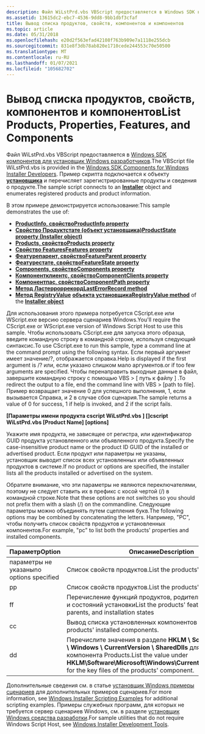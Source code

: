 ```yaml
---
description: Файл WiLstPrd.vbs VBScript предоставляется в Windows SDK компонентов для установщик Windows разработчиков. Пример скрипта подключается к объекту установщика и перечисляет зарегистрированные продукты и сведения о продукте.
ms.assetid: 13615dc2-ebc7-4536-9dd8-9bb1dbf3cfaf
title: Вывод списка продуктов, свойств, компонентов и компонентов
ms.topic: article
ms.date: 05/31/2018
ms.openlocfilehash: e20d2f563efad42108f763b909e7a1118e255dcb
ms.sourcegitcommit: 831e8f3db78ab820e1710cede244553c70e50500
ms.translationtype: MT
ms.contentlocale: ru-RU
ms.lasthandoff: 01/07/2021
ms.locfileid: "105682702"
---
```

# <a name="list-products-properties-features-and-components"></a><span data-ttu-id="d0472-104">Вывод списка продуктов, свойств, компонентов и компонентов</span><span class="sxs-lookup"><span data-stu-id="d0472-104">List Products, Properties, Features, and Components</span></span>

<span data-ttu-id="d0472-105">Файл WiLstPrd.vbs VBScript предоставляется в [Windows SDK компонентов для установщик Windows разработчиков](platform-sdk-components-for-windows-installer-developers.md).</span><span class="sxs-lookup"><span data-stu-id="d0472-105">The VBScript file WiLstPrd.vbs is provided in the [Windows SDK Components for Windows Installer Developers](platform-sdk-components-for-windows-installer-developers.md).</span></span> <span data-ttu-id="d0472-106">Пример скрипта подключается к объекту [**установщика**](installer-object.md) и перечисляет зарегистрированные продукты и сведения о продукте.</span><span class="sxs-lookup"><span data-stu-id="d0472-106">The sample script connects to an [**Installer**](installer-object.md) object and enumerates registered products and product information.</span></span>

<span data-ttu-id="d0472-107">В этом примере демонстрируется использование:</span><span class="sxs-lookup"><span data-stu-id="d0472-107">This sample demonstrates the use of:</span></span>

-   [<span data-ttu-id="d0472-108">**ProductInfo, свойство**</span><span class="sxs-lookup"><span data-stu-id="d0472-108">**ProductInfo property**</span></span>](installer-productinfo.md)
-   [<span data-ttu-id="d0472-109">**Свойство Продуктстате (объект установщика)**</span><span class="sxs-lookup"><span data-stu-id="d0472-109">**ProductState property (Installer object)**</span></span>](installer-productstate-property.md)
-   [<span data-ttu-id="d0472-110">**Products, свойство**</span><span class="sxs-lookup"><span data-stu-id="d0472-110">**Products property**</span></span>](installer-products.md)
-   [<span data-ttu-id="d0472-111">**Свойство Features**</span><span class="sxs-lookup"><span data-stu-id="d0472-111">**Features property**</span></span>](installer-features.md)
-   [<span data-ttu-id="d0472-112">**Феатурепарент, свойство**</span><span class="sxs-lookup"><span data-stu-id="d0472-112">**FeatureParent property**</span></span>](installer-featureparent.md)
-   [<span data-ttu-id="d0472-113">**Феатурестате, свойство**</span><span class="sxs-lookup"><span data-stu-id="d0472-113">**FeatureState property**</span></span>](installer-featurestate.md)
-   [<span data-ttu-id="d0472-114">**Components, свойство**</span><span class="sxs-lookup"><span data-stu-id="d0472-114">**Components property**</span></span>](installer-components.md)
-   [<span data-ttu-id="d0472-115">**Компонентклиентс, свойство**</span><span class="sxs-lookup"><span data-stu-id="d0472-115">**ComponentClients property**</span></span>](installer-componentclients.md)
-   [<span data-ttu-id="d0472-116">**Компонентпас, свойство**</span><span class="sxs-lookup"><span data-stu-id="d0472-116">**ComponentPath property**</span></span>](installer-componentpath.md)
-   [<span data-ttu-id="d0472-117">**Метод Ластерроррекорд**</span><span class="sxs-lookup"><span data-stu-id="d0472-117">**LastErrorRecord method**</span></span>](installer-lasterrorrecord.md)
-   <span data-ttu-id="d0472-118">[**Метод RegistryValue**](installer-registryvalue.md) [ **объекта установщика**](installer-object.md)</span><span class="sxs-lookup"><span data-stu-id="d0472-118">[**RegistryValue method**](installer-registryvalue.md) of the [**Installer object**](installer-object.md)</span></span>

<span data-ttu-id="d0472-119">Для использования этого примера потребуется CScript.exe или WScript.exe версию сервера сценариев Windows.</span><span class="sxs-lookup"><span data-stu-id="d0472-119">You'll require the CScript.exe or WScript.exe version of Windows Script Host to use this sample.</span></span> <span data-ttu-id="d0472-120">Чтобы использовать CScript.exe для запуска этого образца, введите командную строку в командной строке, используя следующий синтаксис.</span><span class="sxs-lookup"><span data-stu-id="d0472-120">To use CScript.exe to run this sample, type a command line at the command prompt using the following syntax.</span></span> <span data-ttu-id="d0472-121">Если первый аргумент имеет значение/?, отображается справка.</span><span class="sxs-lookup"><span data-stu-id="d0472-121">Help is displayed if the first argument is /?</span></span> <span data-ttu-id="d0472-122">или, если указано слишком мало аргументов.</span><span class="sxs-lookup"><span data-stu-id="d0472-122">or if too few arguments are specified.</span></span> <span data-ttu-id="d0472-123">Чтобы перенаправить выходные данные в файл, завершите командную строку с помощью VBS > \[ путь к файлу \] .</span><span class="sxs-lookup"><span data-stu-id="d0472-123">To redirect the output to a file, end the command line with VBS > \[path to file\].</span></span> <span data-ttu-id="d0472-124">Пример возвращает значение 0 для успешного выполнения, 1, если вызывается Справка, и 2 в случае сбоя сценария.</span><span class="sxs-lookup"><span data-stu-id="d0472-124">The sample returns a value of 0 for success, 1 if help is invoked, and 2 if the script fails.</span></span>

<span data-ttu-id="d0472-125">**\[Параметры имени продукта cscript WiLstPrd.vbs \] \[\]**</span><span class="sxs-lookup"><span data-stu-id="d0472-125">**cscript WiLstPrd.vbs \[Product Name\] \[options\]**</span></span>

<span data-ttu-id="d0472-126">Укажите имя продукта, не зависящее от регистра, или идентификатор GUID продукта установленного или объявленного продукта.</span><span class="sxs-lookup"><span data-stu-id="d0472-126">Specify the case-insensitive product name or the product ID GUID of the installed or advertised product.</span></span> <span data-ttu-id="d0472-127">Если продукт или параметры не указаны, установщик выводит список всех установленных или объявленных продуктов в системе.</span><span class="sxs-lookup"><span data-stu-id="d0472-127">If no product or options are specified, the installer lists all the products installed or advertised on the system.</span></span>

<span data-ttu-id="d0472-128">Обратите внимание, что эти параметры не являются переключателями, поэтому не следует ставить их в префикс с косой чертой (/) в командной строке.</span><span class="sxs-lookup"><span data-stu-id="d0472-128">Note that these options are not switches so you should not prefix them with a slash (/) on the commandline.</span></span> <span data-ttu-id="d0472-129">Следующие параметры можно объединять путем сцепления букв.</span><span class="sxs-lookup"><span data-stu-id="d0472-129">The following options may be combined by concatenating the letters.</span></span> <span data-ttu-id="d0472-130">Например, "PC", чтобы получить список свойств продуктов и установленных компонентов.</span><span class="sxs-lookup"><span data-stu-id="d0472-130">For example, "pc" to list both the products' properties and installed components.</span></span>



| <span data-ttu-id="d0472-131">Параметр</span><span class="sxs-lookup"><span data-stu-id="d0472-131">Option</span></span>               | <span data-ttu-id="d0472-132">Описание</span><span class="sxs-lookup"><span data-stu-id="d0472-132">Description</span></span>                                                                                                                           |
|----------------------|---------------------------------------------------------------------------------------------------------------------------------------|
| <span data-ttu-id="d0472-133">параметры не указаны</span><span class="sxs-lookup"><span data-stu-id="d0472-133">no options specified</span></span> | <span data-ttu-id="d0472-134">Список свойств продуктов.</span><span class="sxs-lookup"><span data-stu-id="d0472-134">List the products' properties.</span></span>                                                                                                        |
| <span data-ttu-id="d0472-135">p</span><span class="sxs-lookup"><span data-stu-id="d0472-135">p</span></span>                    | <span data-ttu-id="d0472-136">Список свойств продуктов.</span><span class="sxs-lookup"><span data-stu-id="d0472-136">List the products' properties.</span></span>                                                                                                        |
| <span data-ttu-id="d0472-137">f</span><span class="sxs-lookup"><span data-stu-id="d0472-137">f</span></span>                    | <span data-ttu-id="d0472-138">Перечисление функций продуктов, родительских компонентов и состояний установки</span><span class="sxs-lookup"><span data-stu-id="d0472-138">List the products' features, feature parents, and installation states</span></span>                                                                 |
| <span data-ttu-id="d0472-139">c</span><span class="sxs-lookup"><span data-stu-id="d0472-139">c</span></span>                    | <span data-ttu-id="d0472-140">Вывод списка установленных компонентов продуктов.</span><span class="sxs-lookup"><span data-stu-id="d0472-140">List the products' installed components.</span></span>                                                                                              |
| <span data-ttu-id="d0472-141">d</span><span class="sxs-lookup"><span data-stu-id="d0472-141">d</span></span>                    | <span data-ttu-id="d0472-142">Перечислите значения в разделе **HKLM \\ Software \\ Microsoft \\ Windows \\ CurrentVersion \\ SharedDlls** для ключевых файлов компонента Products.</span><span class="sxs-lookup"><span data-stu-id="d0472-142">List the value under **HKLM\\Software\\Microsoft\\Windows\\CurrentVersion\\SharedDlls** for the key files of the products' component.</span></span> |



 

<span data-ttu-id="d0472-143">Дополнительные сведения см. в статье [установщик Windows примеры сценариев](windows-installer-scripting-examples.md) для дополнительных примеров сценариев.</span><span class="sxs-lookup"><span data-stu-id="d0472-143">For more information, see [Windows Installer Scripting Examples](windows-installer-scripting-examples.md) for additional scripting examples.</span></span> <span data-ttu-id="d0472-144">Примеры служебных программ, для которых не требуется сервер сценариев Windows, см. в разделе [установщик Windows средства разработки](windows-installer-development-tools.md).</span><span class="sxs-lookup"><span data-stu-id="d0472-144">For sample utilities that do not require Windows Script Host, see [Windows Installer Development Tools](windows-installer-development-tools.md).</span></span>

 

 



